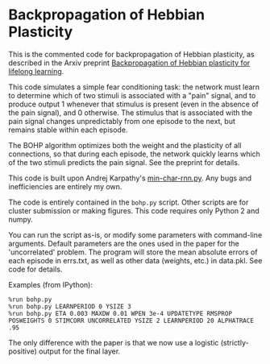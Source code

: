 # Backpropagation of Hebbian Plasticity

This is the commented code for backpropagation of Hebbian plasticity, as described in the Arxiv preprint [Backpropagation of Hebbian plasticity for lifelong learning](https://arxiv.org/abs/1609.02228).

This code simulates a simple fear conditioning task: the network must learn
to determine which of two stimuli is associated with a "pain" signal, and to
produce output 1 whenever that stimulus is present (even in the absence of
the pain signal), and 0 otherwise. The stimulus that is associated with the
pain signal changes unpredictably from one episode to the next, but remains
stable within each episode. 

The BOHP algorithm optimizes both the weight and the
plasticity of all connections, so that during each episode, the network
 quickly learns which of the two stimuli predicts the pain signal. See the preprint for details.

This code is built upon Andrej Karpathy's [min-char-rnn.py](https://gist.github.com/karpathy/d4dee566867f8291f086). Any bugs and inefficiencies are entirely my own.

The code is entirely contained in the `bohp.py` script. Other scripts are for cluster submission or making figures. This code requires only Python 2 and numpy.

You can run the script as-is, or modify some parameters with command-line arguments. Default parameters are the ones used in the paper for the 'uncorrelated' problem. 
The program will store the mean absolute errors of each episode in errs.txt, as well as other data (weights, etc.) in data.pkl. See code for details.

Examples (from IPython):

    %run bohp.py
    %run bohp.py LEARNPERIOD 0 YSIZE 3
    %run bohp.py ETA 0.003 MAXDW 0.01 WPEN 3e-4 UPDATETYPE RMSPROP POSWEIGHTS 0 STIMCORR UNCORRELATED YSIZE 2 LEARNPERIOD 20 ALPHATRACE .95

The only difference with the paper is that we now use a logistic (strictly-positive) output for the final layer. 




